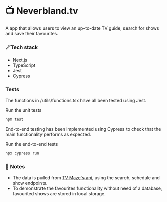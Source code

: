 # 📺 Neverbland.tv

A app that allows users to view an up-to-date TV guide, search for shows and save their favourites.

### 🪄Tech stack
- Next.js
- TypeScript
- Jest 
- Cypress

### Tests
The functions in /utils/functions.tsx have all been tested using Jest. 

Run the unit tests

```bash
npm test
```

End-to-end testing has been implemented using Cypress to check that the main functionality performs as expected.

Run the end-to-end tests

```bash
npx cypress run
```

### 📝 Notes
- The data is pulled from [TV Maze's api](https://www.tvmaze.com/api), using the search, schedule and show endpoints.
- To demonstrate the favourites functionality without need of a database, favourited shows are stored in local storage. 